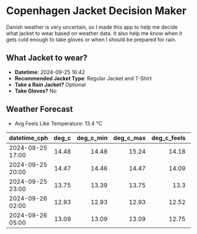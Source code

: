 
# Copenhagen Jacket Decision Maker

Danish weather is very uncertain, so I made this app to help me decide what jacket to wear based on weather data. 
It also help me know when it gets cold enough to take gloves or when I should be prepared for rain.

## What Jacket to wear?

- **Datetime**: 2024-09-25 16:42
- **Recommended Jacket Type**: Regular Jacket and T-Shirt
- **Take a Rain Jacket?** Optional
- **Take Gloves?** No

## Weather Forecast
- Avg Feels Like Temperature: 13.4 °C

| datetime_cph     |   deg_c |   deg_c_min |   deg_c_max |   deg_c_feels | weather   | wind   | rain   |
|:-----------------|--------:|------------:|------------:|--------------:|:----------|:-------|:-------|
| 2024-09-25 17:00 |   14.48 |       14.48 |       15.24 |         14.18 | Rain      | High   | Low    |
| 2024-09-25 20:00 |   14.47 |       14.46 |       14.47 |         14.09 | Clouds    | Low    | None   |
| 2024-09-25 23:00 |   13.75 |       13.39 |       13.75 |         13.3  | Clouds    | Low    | None   |
| 2024-09-26 02:00 |   12.93 |       12.93 |       12.93 |         12.52 | Clouds    | Low    | None   |
| 2024-09-26 05:00 |   13.09 |       13.09 |       13.09 |         12.75 | Clouds    | Low    | None   |
        